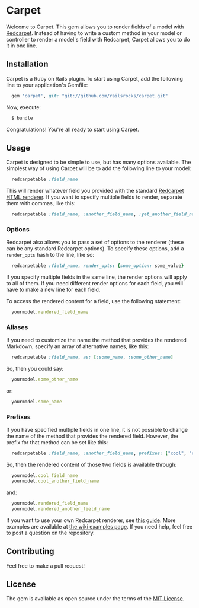 # Carpet
Welcome to Carpet. This gem allows you to render fields of a model with [Redcarpet](https://github.com/vmg/redcarpet). Instead of having to write a custom method in your model or controller to render a model's field with Redcarpet, Carpet allows you to do it in one line.

## Installation
Carpet is a Ruby on Rails plugin. To start using Carpet, add the following line to your application's Gemfile:
```ruby
  gem 'carpet', git: "git://github.com/railsrocks/carpet.git"
```
Now, execute:
```bash
  $ bundle
```
Congratulations! You're all ready to start using Carpet.

## Usage
Carpet is designed to be simple to use, but has many options available. The simplest way of using Carpet will be to add the following line to your model:
```ruby
  redcarpetable :field_name
```
This will render whatever field you provided with the standard [Redcarpet HTML renderer](https://github.com/vmg/redcarpet#darling-i-packed-you-a-couple-renderers-for-lunch). If you want to specify multiple fields to render, separate them with commas, like this:
```ruby
  redcarpetable :field_name, :another_field_name, :yet_another_field_name
```

### Options
Redcarpet also allows you to pass a set of options to the renderer (these can be any standard Redcarpet options). To specify these options, add a ```render_opts``` hash to the line, like so:
```ruby
  redcarpetable :field_name, render_opts: {some_option: some_value}
```
If you specify multiple fields in the same line, the render options will apply to all of them. If you need different render options for each field, you will have to make a new line for each field.

To access the rendered content for a field, use the following statement:
```ruby
  yourmodel.rendered_field_name
```

### Aliases
If you need to customize the name the method that provides the rendered Markdown, specify an array of alternative names, like this:
```ruby
  redcarpetable :field_name, as: [:some_name, :some_other_name]
```
So, then you could say:
```ruby
  yourmodel.some_other_name
```
or:
```ruby
  yourmodel.some_name
```

### Prefixes
If you have specified multiple fields in one line, it is not possible to change the name of the method that provides the rendered field. However, the prefix for that method can be set like this:
```ruby
  redcarpetable :field_name, :another_field_name, prefixes: ["cool", "rendered"]
```
So, then the rendered content of those two fields is available through:
```ruby
  yourmodel.cool_field_name
  yourmodel.cool_another_field_name
```
and:
```ruby
  yourmodel.rendered_field_name
  yourmodel.rendered_another_field_name
```
If you want to use your own Redcarpet renderer, see [this guide](https://github.com/railsrocks/carpet/wiki/Generate-a-Custom-Renderer). More examples are available at [the wiki examples page](https://github.com/railsrocks/carpet/wiki/Examples).
If you need help, feel free to post a question on the repository.

## Contributing
Feel free to make a pull request!

## License
The gem is available as open source under the terms of the [MIT License](http://opensource.org/licenses/MIT).
